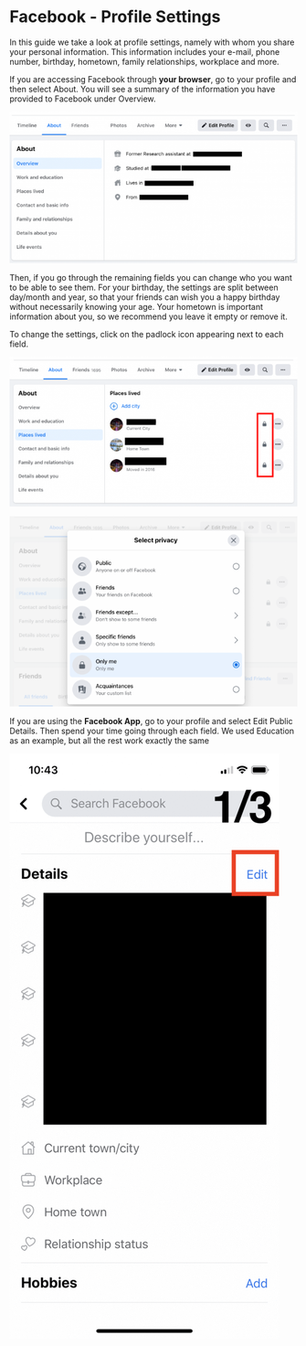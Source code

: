 
# Facebook - Profile Settings

In this guide we take a look at profile settings, namely with whom you share your personal information. This information includes your e-mail, phone number, birthday, hometown, family relationships, workplace and more.

If you are accessing Facebook through **your browser**, go to your profile and then select About. You will see a summary of the information you have provided to Facebook under Overview.

![Profile Settings 1](../images/Facebook/fb-profile-1.png?raw=true)

Then, if you go through the remaining fields you can change who you want to be able to see them. For your birthday, the settings are split between day/month and year, so that your friends can wish you a happy birthday without necessarily knowing your age. Your hometown is important information about you, so we recommend you leave it empty or remove it.

To change the settings, click on the padlock icon appearing next to each field.

![Profile Settings 2](../images/Facebook/fb-profile-2.png?raw=true)

![Profile Settings 3](../images/Facebook/fb-profile-3.png?raw=true)

If you are using the **Facebook App**, go to your profile and select Edit Public Details. Then spend your time going through each field. We used Education as an example, but all the rest work exactly the same

![Profile Settings 4](../images/Facebook/fb-profile-4.gif?raw=true)